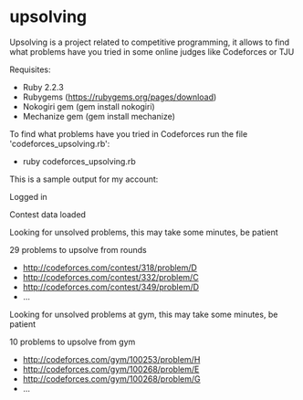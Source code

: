 # upsolving
Upsolving is a project related to competitive programming, it allows to find what problems have you tried in some online judges like Codeforces or TJU

Requisites:
- Ruby 2.2.3
- Rubygems (https://rubygems.org/pages/download)
- Nokogiri gem (gem install nokogiri)
- Mechanize gem (gem install mechanize)

To find what problems have you tried in Codeforces run the file 'codeforces_upsolving.rb':
- ruby codeforces_upsolving.rb

This is a sample output for my account:


Logged in

Contest data loaded

Looking for unsolved problems, this may take some minutes, be patient

29 problems to upsolve from rounds
* http://codeforces.com/contest/318/problem/D
* http://codeforces.com/contest/332/problem/C
* http://codeforces.com/contest/349/problem/D
* ...


Looking for unsolved problems at gym, this may take some minutes, be patient

10 problems to upsolve from gym
* http://codeforces.com/gym/100253/problem/H
* http://codeforces.com/gym/100268/problem/E
* http://codeforces.com/gym/100268/problem/G
* ...
